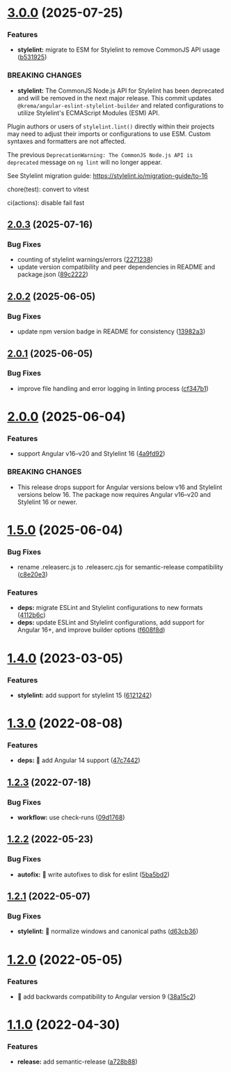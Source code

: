 # [3.0.0](https://github.com/krema/angular-eslint-stylelint-builder/compare/v2.0.3...v3.0.0) (2025-07-25)


### Features

* **stylelint:** migrate to ESM for Stylelint to remove CommonJS API usage ([b531925](https://github.com/krema/angular-eslint-stylelint-builder/commit/b5319254e6404369ad260113df017353baeec6c7))


### BREAKING CHANGES

* **stylelint:** The CommonJS Node.js API for Stylelint has been deprecated and will be removed in the next major release. This commit updates `@krema/angular-eslint-stylelint-builder` and related configurations to utilize Stylelint's ECMAScript Modules (ESM) API.

Plugin authors or users of `stylelint.lint()` directly within their projects may need to adjust their imports or configurations to use ESM. Custom syntaxes and formatters are not affected.

The previous `DeprecationWarning: The CommonJS Node.js API is deprecated` message on `ng lint` will no longer appear.

See Stylelint migration guide: https://stylelint.io/migration-guide/to-16

chore(test): convert to vitest

ci(actions): disable fail fast

## [2.0.3](https://github.com/krema/angular-eslint-stylelint-builder/compare/v2.0.2...v2.0.3) (2025-07-16)


### Bug Fixes

* counting of stylelint warnings/errors ([2271238](https://github.com/krema/angular-eslint-stylelint-builder/commit/227123865b5e2e9ddbfa44c84ae4ee11fbefd562))
* update version compatibility and peer dependencies in README and package.json ([89c2222](https://github.com/krema/angular-eslint-stylelint-builder/commit/89c222283adbe31844a08147709e345bb721e0b4))

## [2.0.2](https://github.com/krema/angular-eslint-stylelint-builder/compare/v2.0.1...v2.0.2) (2025-06-05)


### Bug Fixes

* update npm version badge in README for consistency ([13982a3](https://github.com/krema/angular-eslint-stylelint-builder/commit/13982a3febbca22d6d5a1a3469d4bec9cc6d2796))

## [2.0.1](https://github.com/krema/angular-eslint-stylelint-builder/compare/v2.0.0...v2.0.1) (2025-06-05)


### Bug Fixes

* improve file handling and error logging in linting process ([cf347b1](https://github.com/krema/angular-eslint-stylelint-builder/commit/cf347b13de971f758d6517dec0ed464c12d606f6))

# [2.0.0](https://github.com/krema/angular-eslint-stylelint-builder/compare/v1.5.0...v2.0.0) (2025-06-04)


### Features

* support Angular v16–v20 and Stylelint 16 ([4a9fd92](https://github.com/krema/angular-eslint-stylelint-builder/commit/4a9fd92dcd719068405684d64c93b37cf4143e66))


### BREAKING CHANGES

* This release drops support for Angular versions below v16 and Stylelint versions below 16. The package now requires Angular v16–v20 and Stylelint 16 or newer.

# [1.5.0](https://github.com/krema/angular-eslint-stylelint-builder/compare/v1.4.0...v1.5.0) (2025-06-04)


### Bug Fixes

* rename .releaserc.js to .releaserc.cjs for semantic-release compatibility ([c8e20e3](https://github.com/krema/angular-eslint-stylelint-builder/commit/c8e20e36d69112075d889be815b16c5059e18345))


### Features

* **deps:** migrate ESLint and Stylelint configurations to new formats ([4112b6c](https://github.com/krema/angular-eslint-stylelint-builder/commit/4112b6c43cefdfe749e3a1fc2080e7b69d1905a5))
* **deps:** update ESLint and Stylelint configurations, add support for Angular 16+, and improve builder options ([f608f8d](https://github.com/krema/angular-eslint-stylelint-builder/commit/f608f8d7cce78fe9a8054439cef1947c8885c5d5))

# [1.4.0](https://github.com/krema/angular-eslint-stylelint-builder/compare/v1.3.0...v1.4.0) (2023-03-05)


### Features

* **stylelint:** add support for stylelint 15 ([6121242](https://github.com/krema/angular-eslint-stylelint-builder/commit/6121242050b7438644120285a7f2ee55272be27a))

# [1.3.0](https://github.com/krema/angular-eslint-stylelint-builder/compare/v1.2.3...v1.3.0) (2022-08-08)


### Features

* **deps:** 👷 add Angular 14 support ([47c7442](https://github.com/krema/angular-eslint-stylelint-builder/commit/47c74424f2ca713988acca54cd83973adc5b4eac))

## [1.2.3](https://github.com/krema/angular-eslint-stylelint-builder/compare/v1.2.2...v1.2.3) (2022-07-18)


### Bug Fixes

* **workflow:** use check-runs ([09d1768](https://github.com/krema/angular-eslint-stylelint-builder/commit/09d1768f860dad81f0071255f35bd49b9b41291b))

## [1.2.2](https://github.com/krema/angular-eslint-stylelint-builder/compare/v1.2.1...v1.2.2) (2022-05-23)


### Bug Fixes

* **autofix:** 🐛  write autofixes to disk for eslint ([5ba5bd2](https://github.com/krema/angular-eslint-stylelint-builder/commit/5ba5bd2202805b711e67e0bdbf2ee54136bfb372))

## [1.2.1](https://github.com/krema/angular-eslint-stylelint-builder/compare/v1.2.0...v1.2.1) (2022-05-07)


### Bug Fixes

* **stylelint:** 🐛 normalize windows and canonical paths ([d63cb36](https://github.com/krema/angular-eslint-stylelint-builder/commit/d63cb3676e940d2c80aa05f92fd901880be3a891))

# [1.2.0](https://github.com/krema/angular-eslint-stylelint-builder/compare/v1.1.0...v1.2.0) (2022-05-05)


### Features

* 📌  add backwards compatibility to Angular version 9 ([38a15c2](https://github.com/krema/angular-eslint-stylelint-builder/commit/38a15c2e7a54dfc246dc85fa298ba8f6794aedb2))

# [1.1.0](https://github.com/krema/angular-eslint-stylelint-builder/compare/v1.0.1...v1.1.0) (2022-04-30)


### Features

* **release:** add semantic-release ([a728b88](https://github.com/krema/angular-eslint-stylelint-builder/commit/a728b886dd591d9a01af70bdc828076af7993d7f))
